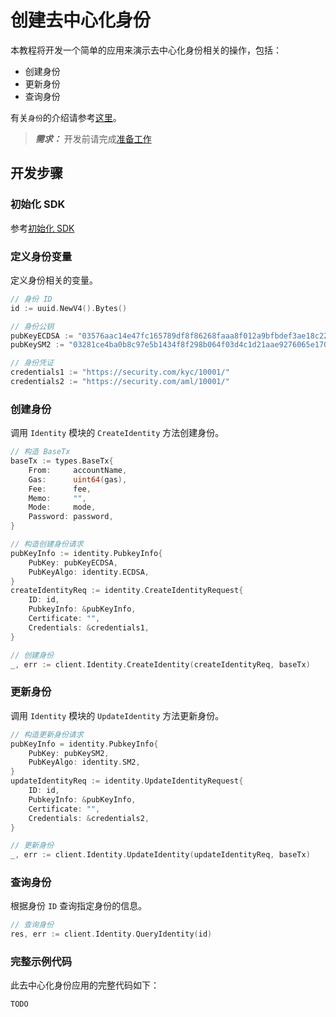 <!--
order: 7
-->

# 创建去中心化身份

本教程将开发一个简单的应用来演示去中心化身份相关的操作，包括：

- 创建身份
- 更新身份
- 查询身份

有关`身份`的介绍请参考[这里](../core_modules/identity.md)。

>**_需求：_** 开发前请完成[准备工作](prepare.md)

## 开发步骤

### 初始化 SDK

参考[初始化 SDK](sdk_init.md)

### 定义身份变量

定义身份相关的变量。

```go
// 身份 ID
id := uuid.NewV4().Bytes()

// 身份公钥
pubKeyECDSA := "03576aac14e47fc165789df8f86268faaa8f012a9bfbdef3ae18c22a63cfe5eac0"
pubKeySM2 := "03281ce4ba0b8c97e5b1434f8f298b064f03d4c1d21aae9276065e170fc90a5d51"

// 身份凭证
credentials1 := "https://security.com/kyc/10001/"
credentials2 := "https://security.com/aml/10001/"
```

### 创建身份

调用 `Identity` 模块的 `CreateIdentity` 方法创建身份。

```go
// 构造 BaseTx
baseTx := types.BaseTx{
    From:     accountName,
    Gas:      uint64(gas),
    Fee:      fee,
    Memo:     "",
    Mode:     mode,
    Password: password,
}

// 构造创建身份请求
pubKeyInfo := identity.PubkeyInfo{
    PubKey: pubKeyECDSA,
    PubKeyAlgo: identity.ECDSA,
}
createIdentityReq := identity.CreateIdentityRequest{
    ID: id,
    PubkeyInfo: &pubKeyInfo,
    Certificate: "",
    Credentials: &credentials1,
}

// 创建身份
_, err := client.Identity.CreateIdentity(createIdentityReq, baseTx)
```

### 更新身份

调用 `Identity` 模块的 `UpdateIdentity` 方法更新身份。

```go
// 构造更新身份请求
pubKeyInfo = identity.PubkeyInfo{
    PubKey: pubKeySM2,
    PubKeyAlgo: identity.SM2,
}
updateIdentityReq := identity.UpdateIdentityRequest{
    ID: id,
    PubkeyInfo: &pubKeyInfo,
    Certificate: "",
    Credentials: &credentials2,
}

// 更新身份
_, err := client.Identity.UpdateIdentity(updateIdentityReq, baseTx)
```

### 查询身份

根据身份 `ID` 查询指定身份的信息。

```go
// 查询身份
res, err := client.Identity.QueryIdentity(id)
```

### 完整示例代码

此去中心化身份应用的完整代码如下：

```go
TODO
```
